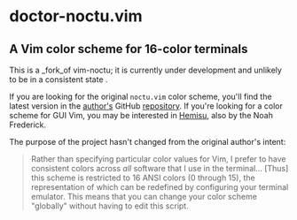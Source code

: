 # doctor-noctu.vim

## A Vim color scheme for 16-color terminals

This is a _fork_of vim-noctu; it is currently under development and unlikely to be in a consistent state . 

If you are looking for the original `noctu.vim` color scheme, you'll find the latest version in the [author's][1] GitHub [repository][2]. If you're looking for a color scheme for GUI Vim, you may be interested in [Hemisu][3], also by the Noah Frederick.

The purpose of the project hasn't changed from the original author's intent:

> Rather than specifying particular color values for Vim, I prefer to have consistent colors across
*all* software that I use in the terminal... [Thus] this scheme is restricted to 16
ANSI colors (0 through 15), the representation of which can be redefined by
configuring your terminal emulator. This means that you can change your color
scheme "globally" without having to edit this script.




[1]: http://noahfrederick.com
[2]: https://github.com/noahfrederick/vim-noctu
[3]: https://github.com/noahfrederick/Hemisu
